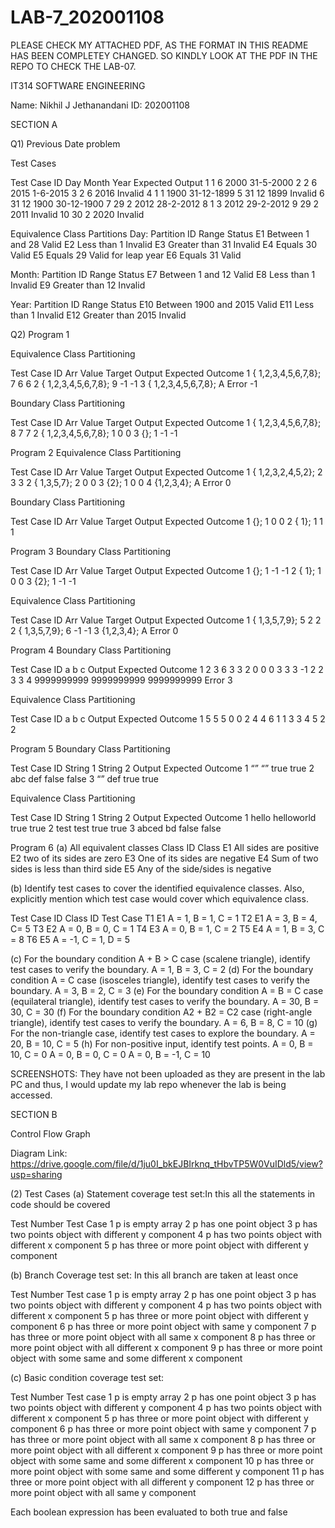 # LAB-7_202001108

PLEASE CHECK MY ATTACHED PDF, AS THE FORMAT IN THIS README HAS BEEN COMPLETEY CHANGED. SO KINDLY LOOK AT THE PDF IN THE REPO TO CHECK THE LAB-07.


IT314 
SOFTWARE ENGINEERING


Name: Nikhil J Jethanandani
ID: 202001108


SECTION A



Q1) Previous Date problem

Test Cases

Test Case ID
Day
Month
Year
Expected Output
1
1
6
2000
31-5-2000
2
2
6
2015
1-6-2015
3
2
6
2016
Invalid
4
1
1
1900
31-12-1899
5
31
12
1899
Invalid
6
31
12
1900
30-12-1900
7
29
2
2012
28-2-2012
8
1
3
2012
29-2-2012
9
29
2
2011
Invalid
10
30
2
2020
Invalid

Equivalence Class Partitions
Day:
Partition ID
Range
Status
E1
Between 1 and 28
Valid
E2
Less than 1
Invalid
E3
Greater than 31
Invalid
E4
Equals 30
Valid
E5
Equals 29
Valid for leap year
E6
Equals 31
Valid

 
Month:
Partition ID
Range
Status
E7
Between 1 and 12
Valid
E8
Less than 1
Invalid
E9
Greater than 12
Invalid

Year:
Partition ID
Range
Status
E10
Between 1900 and 2015
Valid
E11
Less than 1
Invalid
E12
Greater than 2015
Invalid

 







Q2) 
Program 1

Equivalence Class Partitioning

Test Case ID
Arr Value
Target
Output
Expected Outcome
1
{ 1,2,3,4,5,6,7,8};
7
6
6
2
{ 1,2,3,4,5,6,7,8};
9
-1
-1
3
{ 1,2,3,4,5,6,7,8};
A
Error
-1


Boundary Class Partitioning

Test Case ID
Arr Value
Target
Output
Expected Outcome
1
{ 1,2,3,4,5,6,7,8};
8
7
7
2
{ 1,2,3,4,5,6,7,8};
1
0
0
3
{};
1
-1
-1





Program 2
Equivalence Class Partitioning

Test Case ID
Arr Value
Target
Output
Expected Outcome
1
{ 1,2,3,2,4,5,2};
2
3
3
2
{ 1,3,5,7};
2
0
0
3
{2};
1
0
0
4
{1,2,3,4};
A
Error
0


Boundary Class Partitioning

Test Case ID
Arr Value
Target
Output
Expected Outcome
1
{};
1
0
0
2
{ 1};
1
1
1



Program 3
Boundary Class Partitioning

Test Case ID
Arr Value
Target
Output
Expected Outcome
1
{};
1
-1
-1
2
{ 1};
1
0
0
3
{2};
1
-1
-1


Equivalence Class Partitioning

Test Case ID
Arr Value
Target
Output
Expected Outcome
1
{ 1,3,5,7,9};
5
2
2
2
{ 1,3,5,7,9};
6
-1
-1
3
{1,2,3,4};
A
Error
0




Program 4
Boundary Class Partitioning

Test Case ID
a
b
c
Output
Expected Outcome
1
2
3
6
3
3
2
0
0
0
3
3
3
-1
2
2
3
3
4
9999999999
9999999999
9999999999
Error
3



Equivalence Class Partitioning

Test Case ID
a
b
c
Output
Expected Outcome
1
5
5
5
0
0
2
4
4
6
1
1
3
3
4
5
2
2



Program 5
Boundary Class Partitioning

Test Case ID
String 1
String 2
Output
Expected Outcome
1
“”
“”
true
true
2
abc
def
false
false
3
“”
def
true
true


Equivalence Class Partitioning

Test Case ID
String 1
String 2
Output
Expected Outcome
1
hello
helloworld
true
true
2
test
test
true
true
3
abced
bd
false
false


Program 6
(a) All equivalent classes
Class ID
Class
E1
All sides are positive
E2
two of its sides are zero
E3
One of its sides are negative
E4
Sum of two sides is less than third side
E5
Any of the side/sides is negative

 
(b) Identify test cases to cover the identified equivalence classes. Also, explicitly mention which test case would cover which equivalence class.
 
Test Case ID
Class ID
Test Case
T1
E1
A = 1, B = 1, C = 1
T2
E1
A = 3, B = 4, C= 5
T3
E2
A = 0, B = 0, C = 1
T4
E3
A = 0, B = 1, C = 2
T5
E4
A = 1, B = 3, C = 8
T6
E5
A = -1, C = 1, D = 5

(c) For the boundary condition A + B > C case (scalene triangle), identify test cases to verify the boundary.
A = 1, B = 3, C = 2 (d) For the boundary condition A = C case (isosceles triangle), identify test cases to verify the boundary.
A = 3, B = 2, C = 3 (e) For the boundary condition A = B = C case (equilateral triangle), identify test cases to verify the boundary.
A = 30, B = 30, C = 30 (f) For the boundary condition A2 + B2 = C2 case (right-angle triangle), identify test cases to verify the boundary.
A = 6, B = 8, C = 10 (g) For the non-triangle case, identify test cases to explore the boundary. A = 20, B = 10, C = 5 (h) For non-positive input, identify test points. A = 0, B = 10, C = 0
A = 0, B = 0, C = 0
A = 0, B = -1, C = 10


SCREENSHOTS:
They have not been uploaded as they are present in the lab PC and thus, I would update my lab repo whenever the lab is being accessed.



SECTION B

Control Flow Graph



Diagram Link: https://drive.google.com/file/d/1ju0I_bkEJBIrknq_tHbvTP5W0VuIDld5/view?usp=sharing


(2) Test Cases 
(a) Statement coverage test set:In this all the statements in code should be covered

Test Number
Test Case
1
p is empty array
2
p has one point object 
3
p has two points object with different y component
4
p has two points object with different x component
5
p has three or more point object with different y component



(b) Branch Coverage test set: In this all branch are taken at least once

Test Number
Test case
1
p is empty array
2
p has one point object
3
p has two points object with different y component
4
p has two points object with different x component
5
p has three or more point object with different y component
6
p has three or more point object with same y component
7
p has three or more point object with all same x component
8
p has three or more point object with all different x component
9
p has three or more point object with some same and some different x component




(c) Basic condition coverage test set: 

Test Number
Test case
1
p is empty array
2
p has one point object
3
p has two points object with different y component
4
 p has two points object with different x component 
5
p has three or more point object with different y component
6
p has three or more point object with same y component
7
p has three or more point object with all same x component
8
p has three or more point object with all different x component
9
p has three or more point object with some same and some different x component
10
p has three or more point object with some same and some different y component
11
p has three or more point object with all different y component
12
p has three or more point object with all same y component



Each boolean expression has been evaluated to both true and false




